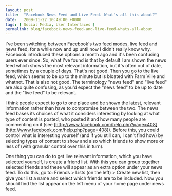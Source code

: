 ```yaml
---
layout: post
title:  "Facebook News Feed and Live Feed. What's all this about?"
date:   2009-11-22 10:49:00 +0000
tags: [ Social Media, User Interfaces ]
permalink: blog/facebook-news-feed-and-live-feed-whats-all-about
---
```

I've been switching between Facebook's two feed modes, live feed and news feed, for a while now and up until now I didn't really know why. Facebook introduced these options a month ago and it's been confusing users ever since. So, what I've found is that by default I am shown the news feed which shows the most relevant information, but it's often out of date, sometimes by a couple of days. That's not good. Then you go to the live feed, which seems to be up to the minute but is bloated with Farm Ville and whatnot. That is also not good. The terminology "news feed" and "live feed" are also quite confusing, as you'd expect the "news feed" to be up to date and the "live feed" to be relevant.

I think people expect to go to one place and be shown the latest, relevant information rather than have to compromise between the two. The news feed bases its choices of what it considers interesting by looking at what type of content is posted, who posted it and how many people are commenting on it (see [http://www.facebook.com/help.php?page=408](http://www.facebook.com/help.php?page=408)). Before this, you could control what is interesting yourself (and if you still can, I can't find how) by selecting types of content to show and also which friends to show more or less of (with granular control over this in turn).

One thing you can do to get live relevant information, which you have selected yourself, is create a friend list. With this you can group together selected friends and these will appear as an extra option under your news feed. To do this, go to: Friends > Lists (on the left) > Create new list, then give your list a name and select which friends are to be included. Now you should find the list appear on the left menu of your home page under news feed.